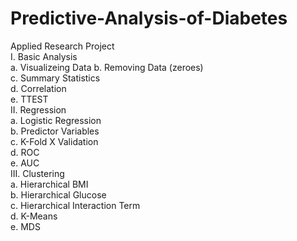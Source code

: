 # Predictive-Analysis-of-Diabetes
Applied Research Project  
I. Basic Analysis  
  a. Visualizeing Data
  b. Removing Data (zeroes)  
  c. Summary Statistics  
  d. Correlation  
  e. TTEST  
II. Regression  
  a. Logistic Regression  
  b. Predictor Variables  
  c. K-Fold X Validation  
  d. ROC  
  e. AUC  
III. Clustering  
  a. Hierarchical BMI  
  b. Hierarchical Glucose  
  c. Hierarchical Interaction Term  
  d. K-Means  
  e. MDS  
